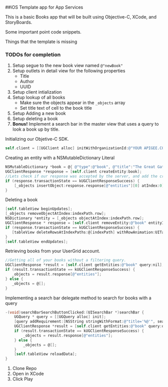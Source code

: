 ##iOS Template app for App Services

This is a basic Books app that will be built using Objective-C, XCode, and StoryBoards.

Some important point code snippets.

Things that the template is missing

### TODOs for completion

1. Setup segue to the new book view named `@"newBook"`
2. Setup outlets in detail view for the following properties
    * Title
    * Author
    * UUID
3. Setup client intialization
4. Setup lookup of all books
    * Make sure the objects appear in the `_objects` array
    * Set title text of cell to the book title
6. Setup Adding a new book
7. Setup deleting a book
8. **Bonus!** Implement a search bar in the master view that uses a query to look a book up by title.



Initializing our Objetive-C SDK.

```objective-c
self.client = [[UGClient alloc] initWithOrganizationId:@"YOUR APIGEE.COM USERNAME" withApplicationID:@"sandbox"];
```
Creating an entity with a NSMutableDictionary Literal

```objective-c
NSMutableDictionary *book = @{ @"type":@"book", @"title":"The Great Gatsby", @"author":@"Fitzgerald"}; 
UGClientResponse *response = [self.client createEntity:book];
//Lets check if our response was accepted by the server, and add the created object to a collection called _objects
if (response.transactionState == kUGClientResponseSuccess) {
    [_objects insertObject:response.response[@"entities"][0] atIndex:0];
}
```
Deleting a book

```objective-c
[self.tableView beginUpdates];
[_objects removeObjectAtIndex:indexPath.row];
NSDictionary *entity = [_objects objectAtIndex:indexPath.row];
UGClientResponse * response = [self.client removeEntity:@"book" entityID:entity[@"uuid"]];
if (response.transactionState == kUGClientResponseSuccess) {
   [tableView deleteRowsAtIndexPaths:@[indexPath] withRowAnimation:UITableViewRowAnimationFade];
}
[self.tableView endUpdates];
```
Retrieving books from your UserGrid account.
```objective-c
//Getting all of your books without a filtering query.
UGClientResponse *result = [self.client getEntities:@"book" query:nil];
if (result.transactionState == kUGClientResponseSuccess) {
   _objects = result.response[@"entities"];
} else {
   _objects = @[];
}
```

Implementing a search bar delegate method to search for books with a query
```objective-c
-(void)searchBarSearchButtonClicked:(UISearchBar *)searchBar {
    UGQuery * query = [[UGQuery alloc] init];
    [query addRequirement:[NSString stringWithFormat:@"title='%@'", searchBar.text]];
    UGClientResponse *result = [self.client getEntities:@"book" query:query];
    if (result.transactionState == kUGClientResponseSuccess) {
        _objects = result.response[@"entities"];
    } else {
        _objects = @[];
    }
    [self.tableView reloadData];
}
```

1. Clone Repo
2. Open in XCode
3. Click Play
